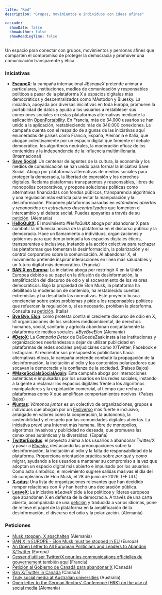 ```yaml
---
title: "Red"
description: "Grupos, movimientos e individuos con ideas afines"

cascade:
  showDate: false
  showAuthor: false
  showReadingTime: false
---
```


Un espacio para conectar con grupos, movimientos y personas afines que comparten el compromiso de proteger la democracia y promover una comunicación transparente y ética.

### Iniciativas

* [**EscapeX**](https://es.escape-x.org): la campaña internacional *#EscapeX* pretende animar a particulares, instituciones, medios de comunicación y responsables políticos a pasar de la plataforma X a espacios digitales más democráticos y descentralizados como MAstodon y Bluesky. La iniciativa, apoyada por diversas iniciativas en toda Europa, promueve la portabilidad de datos y ayuda a los usuarios a restablecer sus conexiones sociales en estas plataformas alternativas mediante la aplicación [OpenPortability](https://openportability.org/es). En Francia, más de 34.000 usuarios se han unido a la aplicación, restableciendo más de 340.000 conexiones. La campaña cuenta con el respaldo de algunas de las iniciativas aquí enumeradas de países como Francia, España, Alemania e Italia, que abogan colectivamente por un espacio digital que fomente el debate democrático, los algoritmos neutrales, la moderación eficaz de los contenidos y la independencia de la influencia multimillonaria. (Internacional)
* [**Save Social**](https://savesocial.eu/en): Un centenar de agentes de la cultura, la economía y los medios de comunicación se han unido para formar la iniciativa Save Social. Aboga por plataformas alternativas de medios sociales para proteger la democracia, la libertad de expresión y los derechos digitales. Reclama plataformas transparentes y responsables, libres de monopolios corporativos, y propone soluciones políticas como alternativas financiadas con fondos públicos, transparencia algorítmica y una regulación más estricta para evitar la manipulación y la desinformación. Proponen plataformas basadas en *estándares abiertos y reconocidos* en *estructuras descentralizadas* que fomenten el intercambio y el debate social. Puedes apoyarles a través de su [petición](https://weact.campact.de/petitions/save-social-soziale-netzwerke-als-demokratische-kraft-retten). (Alemania)
* [**HelloQuitX**](https://www.helloquitx.com): El movimiento *#HelloQuitX* aboga por abandonar X para combatir la influencia nociva de la plataforma en el discurso público y la democracia. Hace un llamamiento a individuos, organizaciones y gobiernos para que den prioridad a los espacios digitales éticos, transparentes e inclusivos, instando a la acción colectiva para rechazar las plataformas que fomentan la desinformación, la polarización y el control corporativo sobre la comunicación. Al abandonar X, el movimiento pretende inspirar interacciones en línea más saludables y un futuro digital más democrático. (Francia)
* [**BAN X en Europa**](https://ban-x-in.eu): La iniciativa aboga por restringir X en la Unión Europea debido a su papel en la difusión de desinformación, la amplificación del discurso de odio y el socavamiento de los valores democráticos. Bajo la propiedad de Elon Musk, la plataforma ha debilitado la moderación de contenido, ha restablecido cuentas extremistas y ha desafiado las normativas. Este proyecto busca concienciar sobre estos problemas y pide a los responsables políticos que refuercen la regulación o, si es necesario, prohíban la plataforma. Consulta su [petición](https://www.change.org/p/ban-x-in-europe-elon-musk-must-be-stopped-in-eu). (Italia)
* [**Bye Bye, Elon**](https://byebyeelon.de): como protesta contra el creciente discurso de odio en X, 51 organizaciones de los sectores medioambiental, de derechos humanos, social, sanitario y agrícola abandonan conjuntamente la plataforma de medios sociales. *#ByeByeElon* (Alemania)
* [**#DetoX**](https://campagnes.degoedezaak.org/campaigns/detox): La *Campaña Detox* de DeGoedeZaak insta a las instituciones y organizaciones neerlandesas a dejar de utilizar publicidad en plataformas de redes sociales perjudiciales como X/Twitter, Facebook e Instagram. Al reorientar sus presupuestos publicitarios hacia alternativas éticas, la campaña pretende combatir la propagación de la desinformación, la incitación al odio y los contenidos polarizadores que socavan la democracia y la confianza de la sociedad. (Países Bajos)
* [**#MakeSocialsSocialAgain**](https://makesocialssocialagain.nl): Esta campaña aboga por interacciones auténticas e impulsadas por los usuarios en las redes sociales, instando a la gente a reclamar los espacios digitales frente a los algoritmos manipuladores y la explotación comercial, al tiempo que rechaza plataformas como X que amplifican comportamientos nocivos. (Países Bajos)
* [**#juntas**](https://vamonosjuntas.org): *Vámonos juntas* es un colectivo de organizaciones, grupos e individuos que abogan por un [Fediverso](https://es.wikipedia.org/wiki/Fediverso) más fuerte e inclusivo, arraigado en valores como la cooperación, la autonomía, la sostenibilidad y el respeto por las comunidades digitales abiertas. La iniciativa prevé una Internet más humana, libre de monopolios, algoritmos invasivos y publicidad no deseada, que promueva las conexiones auténticas y la diversidad. (España)
* [**TwitterExodus**](https://www.twitterexodus.org): el proyecto anima a los usuarios a abandonar Twitter/X y pasar a [_Bluesky_](https://bsky.app/profile/thetwitterexodus.bsky.social), destacando las preocupaciones sobre la desinformación, la incitación al odio y la falta de responsabilidad de la plataforma. Proporciona orientación práctica sobre *por qué* y *cómo* migrar, ayudando a los usuarios a mantener su compromiso a la vez que adoptan un espacio digital más abierto e impulsado por los usuarios. Como acto simbólico, el movimiento sugiere salidas masivas el día del 55 cumpleaños de Elon Musk, el 28 de junio de 2026. (EE.UU.)
* [**X-odus**](https://github.com/ccamara/X-odus): Una lista de organizaciones relevantes que han decidido romper relaciones con X y han hecho una declaración pública.
* [**LeaveX**](/about): La iniciativa *#LeaveX* pide a los políticos y líderes europeos que abandonen X en defensa de la democracia. A través de una carta abierta, acompañada de una [petición](https://openpetition.eu/leavex) y traducida a varios idiomas, pone de relieve el papel de la plataforma en la amplificación de la desinformación, el discurso del odio y la polarización. (Alemania)

### Peticiones
* [Musk stoppen, X abschalten](https://aktion.campact.de/weact/musk-stoppen/teilnehmen?bucket=20250109-waeb-hv-elon-musk-stoppen-aktive-abos) (Alemania)
* [BAN X in EUROPE - Elon Musk must be stopped in EU](https://www.change.org/p/ban-x-in-europe-elon-musk-must-be-stopped-in-eu) (Europa)
* [An Open Letter to All European Politicians and Leaders to Abandon X/Twitter](https://openpetition.eu/leavex) (Europa)
* [Cesser d'utiliser Twitter/X pour les communications officielles du gouvernement](https://politipet.fr/2610) también [aquí](https://petitions.assemblee-nationale.fr/initiatives/i-2610) (Francia)
* [Petición al Gobierno de Canadá para abandonar X](https://www.ourcommons.ca/petitions/en/Petition/Details?Petition=e-5359) (Canadá)
* [Ban X/Twitter in Canada](https://you.leadnow.ca/petitions/ban-x-twitter-in-canada) (Canadá)
* [Truly social media at Australian universities](https://www.openpetition.org/au/petition/online/truly-social-media-at-australian-universities) (Australia)
* [Open letter to the German Rectors' Conference (HRK) on the use of social media](https://www.openpetition.de/petition/online/open-letter-to-the-german-rectors-conference-hrk-on-the-use-of-social-media) (Alemania)
